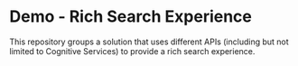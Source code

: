 # Demo - Rich Search Experience
This repository groups a solution that uses different APIs (including but not limited to Cognitive Services) to provide a rich search experience.
